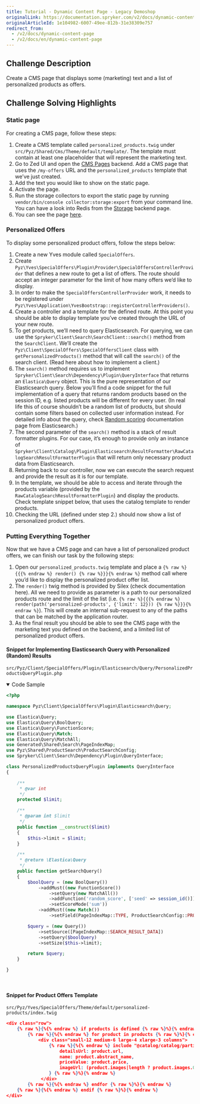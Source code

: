 ```yaml
---
title: Tutorial - Dynamic Content Page - Legacy Demoshop
originalLink: https://documentation.spryker.com/v2/docs/dynamic-content-page
originalArticleId: 1e104982-6007-49ee-812b-31e38309e757
redirect_from:
  - /v2/docs/dynamic-content-page
  - /v2/docs/en/dynamic-content-page
---
```


<!--used to be: http://spryker.github.io/challenge/dynamic-content/-->

## Challenge Description
Create a CMS page that displays some (marketing) text and a list of personalized products as offers.

## Challenge Solving Highlights

### Static page
For creating a CMS page, follow these steps:
1. Create a CMS template called `personalized_products.twig` under `src/Pyz/Shared/Cms/Theme/default/template/`. The template must contain at least one placeholder that will represent the marketing text.
2. Go to Zed UI and open the [CMS Pages](http://zed.de.demoshop.local/cms/page) backend. Add a CMS page that uses the `/my-offers` URL and the `personalized_products` template that we’ve just created.
3. Add the text you would like to show on the static page.
4. Activate the page.
5. Run the storage collectors to export the static page by running `vendor/bin/console collector:storage:export` from your command line. You can have a look into Redis from the [Storage](http://zed.de.demoshop.local/storage/maintenance/list) backend page.
6. You can see the page [here](http://www.de.demoshop.local/my-offers).

### Personalized Offers
To display some personalized product offers, follow the steps below:
1. Create a new Yves module called `SpecialOffers`.
2. Create `Pyz\Yves\SpecialOffers\Plugin\Provider\SpecialOffersControllerProvider` that defines a new route to get a list of offers. The route should accept an integer parameter for the limit of how many offers we’d like to display.
3. In order to make the `SpecialOffersControllerProvider` work, it needs to be registered under `Pyz\Yves\Application\YvesBootstrap::registerControllerProviders()`.
4. Create a controller and a template for the defined route. At this point you should be able to display template you’ve created through the URL of your new route.
5. To get products, we’ll need to query Elasticsearch. For querying, we can use the `Spryker\Client\Search\SearchClient::search()` method from the `SearchClient`. We’ll create the `Pyz\Client\SpecialOffers\SpecialOffersClient` class with `getPersonalizedProducts()` method that will call the `search()` of the search client. (Read here about how to implement a client.)
6. The `search()` method requires us to implement `Spryker\Client\Search\Dependency\Plugin\QueryInterface` that returns an `Elastica\Query` object. This is the pure representation of our Elasticsearch query. Below you’ll find a code snippet for the full implementation of a query that returns random products based on the session ID, e.g. listed products will be different for every user. (In real life this of course shouldn’t be a random list of products, but should contain some filters based on collected user information instead. For detailed info about the query, check [Random scoring](https://www.elastic.co/guide/en/elasticsearch/guide/current/random-scoring.html) documentation page from Elasticsearch.)
7. The second parameter of the `search()` method is a stack of result formatter plugins. For our case, it’s enough to provide only an instance of `Spryker\Client\Catalog\Plugin\Elasticsearch\ResultFormatter\RawCatalogSearchResultFormatterPlugin` that will return only necessary product data from Elasticsearch.
8. Returning back to our controller, now we can execute the search request and provide the result as it is for our template.
9. In the template, we should be able to access and iterate through the products variable (provided by the `RawCatalogSearchResultFormatterPlugin`) and display the products. Check template snippet below, that uses the catalog template to render products.
10. Checking the URL (defined under step 2.) should now show a list of personalized product offers.

### Putting Everything Together
Now that we have a CMS page and can have a list of personalized product offers, we can finish our task by the following steps:
1. Open our `personalized_products.twig` template and place a `{% raw %}{{{% endraw %} render() {% raw %}}}{% endraw %}` method call where you’d like to display the personalized product offer list.
2. The `render()` twig method is provided by Silex (check documentation here). All we need to provide as parameter is a path to our personalized products route and the limit of the list (i.e. `{% raw %}{{{% endraw %} render(path('personalized-products', {'limit': 12})) {% raw %}}}{% endraw %}`). This will create an internal sub-request to any of the paths that can be matched by the application router.
3. As the final result you should be able to see the CMS page with the marketing text you defined on the backend, and a limited list of personalized product offers.

#### Snippet for Implementing Elasticsearch Query with Personalized (Random) Results

`src/Pyz/Client/SpecialOffers/Plugin/Elasticsearch/Query/PersonalizedProductsQueryPlugin.php`

<details open>
<summary>Code Sample</summary>
    
```php
<?php

namespace Pyz\Client\SpecialOffers\Plugin\Elasticsearch\Query;

use Elastica\Query;
use Elastica\Query\BoolQuery;
use Elastica\Query\FunctionScore;
use Elastica\Query\Match;
use Elastica\Query\MatchAll;
use Generated\Shared\Search\PageIndexMap;
use Pyz\Shared\ProductSearch\ProductSearchConfig;
use Spryker\Client\Search\Dependency\Plugin\QueryInterface;

class PersonalizedProductsQueryPlugin implements QueryInterface
{

    /**
     * @var int
     */
    protected $limit;

    /**
     * @param int $limit
     */
    public function __construct($limit)
    {
        $this->limit = $limit;
    }

    /**
     * @return \Elastica\Query
     */
    public function getSearchQuery()
    {
        $boolQuery = (new BoolQuery())
            ->addMust((new FunctionScore())
                ->setQuery(new MatchAll())
                ->addFunction('random_score', ['seed' => session_id()])
                ->setScoreMode('sum'))
            ->addMust((new Match())
                ->setField(PageIndexMap::TYPE, ProductSearchConfig::PRODUCT_ABSTRACT_PAGE_SEARCH_TYPE));

        $query = (new Query())
            ->setSource([PageIndexMap::SEARCH_RESULT_DATA])
            ->setQuery($boolQuery)
            ->setSize($this->limit);

        return $query;
    }

}
```
    
</br>
</details>

#### Snippet for Product Offers Template

`src/Pyz/Yves/SpecialOffers/Theme/default/personalized-products/index.twig`

```json
<div class="row">
    {% raw %}{%{% endraw %} if products is defined {% raw %}%}{% endraw %}
        {% raw %}{%{% endraw %} for product in products {% raw %}%}{% endraw %}
            <div class="small-12 medium-6 large-4 xlarge-3 columns">
                {% raw %}{%{% endraw %} include "@catalog/catalog/partials/product.twig" with {
                    detailsUrl: product.url,
                    name: product.abstract_name,
                    priceValue: product.price,
                    imageUrl: (product.images|length ? product.images.0.external_url_small : '')
                } {% raw %}%}{% endraw %}
             </div>
        {% raw %}{%{% endraw %} endfor {% raw %}%}{% endraw %}
    {% raw %}{%{% endraw %} endif {% raw %}%}{% endraw %}
</div>
```
